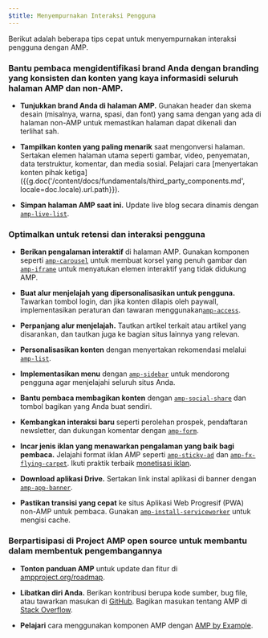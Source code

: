 ```yaml
---
$title: Menyempurnakan Interaksi Pengguna
---
```


Berikut adalah beberapa tips cepat untuk menyempurnakan interaksi pengguna dengan AMP.

### Bantu pembaca mengidentifikasi brand Anda dengan branding yang konsisten dan konten yang kaya informasidi seluruh halaman AMP dan non-AMP.

- **Tunjukkan brand Anda di halaman AMP.** Gunakan header dan skema desain (misalnya, warna, spasi, dan font)
yang sama dengan yang ada di halaman non-AMP untuk memastikan halaman dapat dikenali dan terlihat sah.

- **Tampilkan konten yang paling menarik** saat mengonversi halaman. Sertakan elemen halaman utama seperti
gambar, video, penyematan, data terstruktur, komentar, dan media sosial. Pelajari cara
[menyertakan konten pihak ketiga]({{g.doc('/content/docs/fundamentals/third_party_components.md', locale=doc.locale).url.path}}).

- **Simpan halaman AMP saat ini.** Update live blog secara dinamis dengan [`amp-live-list`](/id/docs/reference/components/amp-live-list.html).

### Optimalkan untuk retensi dan interaksi pengguna

- **Berikan pengalaman interaktif** di halaman AMP. Gunakan komponen seperti [`amp-carousel`](/id/docs/reference/components/amp-carousel.html) untuk membuat korsel yang penuh gambar
dan [`amp-iframe`](/id/docs/reference/components/amp-iframe.html) untuk menyatukan
elemen interaktif yang tidak didukung AMP.

- **Buat alur menjelajah yang dipersonalisasikan untuk pengguna.** Tawarkan tombol login, dan jika konten
dilapis oleh paywall, implementasikan peraturan dan tawaran menggunakan[`amp-access`](/id/docs/reference/components/amp-access.html).

- **Perpanjang alur menjelajah.** Tautkan artikel terkait atau artikel yang disarankan, dan tautkan juga ke
bagian situs lainnya yang relevan.

- **Personalisasikan konten** dengan menyertakan rekomendasi melalui [`amp-list`](/id/docs/reference/components/amp-list.html).

- **Implementasikan menu** dengan [`amp-sidebar`](/id/docs/reference/components/amp-sidebar.html) untuk mendorong pengguna agar menjelajahi seluruh situs Anda.

- **Bantu pembaca membagikan konten** dengan [`amp-social-share`](/id/docs/reference/components/amp-social-share.html) dan tombol bagikan yang Anda buat sendiri.

- **Kembangkan interaksi baru** seperti perolehan prospek, pendaftaran newsletter, dan dukungan komentar
dengan [`amp-form`](/id/docs/reference/components/amp-form.html).

- **Incar jenis iklan yang menawarkan pengalaman yang baik bagi pembaca.** Jelajahi format iklan AMP seperti
[`amp-sticky-ad`](/id/docs/reference/components/amp-sticky-ad.html) dan
[`amp-fx-flying-carpet`](/id/docs/reference/components/amp-fx-flying-carpet.html).
Ikuti praktik terbaik [monetisasi iklan](/id/docs/ads/monetization.html).

- **Download aplikasi Drive.** Sertakan link instal aplikasi di banner dengan [`amp-app-banner`](/id/docs/reference/components/amp-app-banner.html).

- **Pastikan transisi yang cepat** ke situs Aplikasi Web Progresif (PWA) non-AMP untuk pembaca. Gunakan
[`amp-install-serviceworker`](/id/docs/reference/components/amp-install-serviceworker.html) untuk mengisi cache.

### Berpartisipasi di Project AMP open source untuk membantu dalam membentuk pengembangannya

- **Tonton panduan AMP** untuk update dan fitur di [ampproject.org/roadmap](https://www.ampproject.org/id/roadmap).

- **Libatkan diri Anda.**  Berikan kontribusi berupa kode sumber, bug file, atau tawarkan masukan di
[GitHub](https://github.com/ampproject/amphtml/blob/master/CONTRIBUTING.md). Bagikan masukan tentang AMP di
[Stack Overflow](https://stackoverflow.com/questions/tagged/amp-html).

- **Pelajari** cara menggunakan komponen AMP dengan [AMP by Example](https://ampbyexample.com/).

